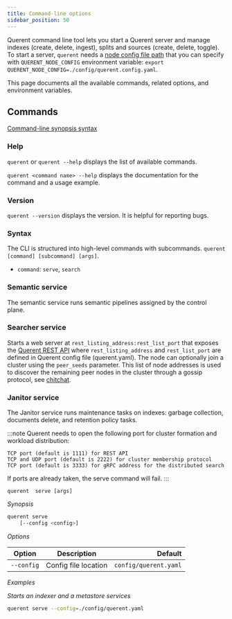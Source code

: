 ```yaml
---
title: Command-line options
sidebar_position: 50
---
```


Querent command line tool lets you start a Querent server and manage indexes (create, delete, ingest), splits and sources (create, delete, toggle). To start a server, `querent` needs a [node config file path](../configuration/node_config.md) that you can specify with `QUERENT_NODE_CONFIG` environment variable: `export QUERENT_NODE_CONFIG=./config/querent.config.yaml`.

This page documents all the available commands, related options, and environment variables.

## Commands

[Command-line synopsis syntax](https://developers.google.com/style/code-syntax)

### Help

`querent` or `querent --help` displays the list of available commands.

`querent <command name> --help` displays the documentation for the command and a usage example.

### Version

`querent --version` displays the version. It is helpful for reporting bugs.

### Syntax

The CLI is structured into high-level commands with subcommands.
`querent [command] [subcommand] [args]`.

* `command`: `serve`, `search`

### Semantic service

The semantic service runs semantic pipelines assigned by the control plane.

### Searcher service

Starts a web server at `rest_listing_address:rest_list_port` that exposes the [Querent REST API](rest-api.md)
where `rest_listing_address` and `rest_list_port` are defined in Querent config file (querent.yaml).
The node can optionally join a cluster using the `peer_seeds` parameter.
This list of node addresses is used to discover the remaining peer nodes in the cluster through a gossip protocol, see [chitchat](https://github.com/quickwit-oss/chitchat).

### Janitor service

The Janitor service runs maintenance tasks on indexes: garbage collection, documents delete, and retention policy tasks.

:::note
Querent needs to open the following port for cluster formation and workload distribution:

    TCP port (default is 1111) for REST API
    TCP and UDP port (default is 2222) for cluster membership protocol
    TCP port (default is 3333) for gRPC address for the distributed search

If ports are already taken, the serve command will fail.
:::
  
`querent  serve [args]`

*Synopsis*

```bash
querent serve
    [--config <config>]
```

*Options*

| Option | Description | Default |
|-----------------|-------------|--------:|
| `--config` | Config file location | `config/querent.yaml` |

*Examples*

*Starts an indexer and a metastore services*

```bash
querent serve --config=./config/querent.yaml
```
